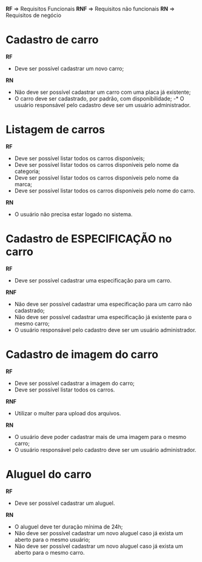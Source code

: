 **RF** => Requisitos Funcionais
**RNF** => Requisitos não funcionais
**RN** => Requisitos de negócio

# Cadastro de carro

**RF**

- Deve ser possível cadastrar um novo carro;

**RN**

- Não deve ser possível cadastrar um carro com uma placa já existente;
- O carro deve ser cadastrado, por padrão, com disponibilidade;
  -\* O usuário responsável pelo cadastro deve ser um usuário administrador.

# Listagem de carros

**RF**

- Deve ser possível listar todos os carros disponíveis;
- Deve ser possível listar todos os carros disponíveis pelo nome da categoria;
- Deve ser possível listar todos os carros disponíveis pelo nome da marca;
- Deve ser possível listar todos os carros disponíveis pelo nome do carro.

**RN**

- O usuário não precisa estar logado no sistema.

# Cadastro de ESPECIFICAÇÃO no carro

**RF**

- Deve ser possível cadastrar uma especificação para um carro.

**RNF**

- Não deve ser possível cadastrar uma especificação para um carro não cadastrado;
- Não deve ser possível cadastrar uma especificação já existente para o mesmo carro;
- O usuário responsável pelo cadastro deve ser um usuário administrador.

# Cadastro de imagem do carro

**RF**

- Deve ser possível cadastrar a imagem do carro;
- Deve ser possível listar todos os carros.

**RNF**

- Utilizar o multer para upload dos arquivos.

**RN**

- O usuário deve poder cadastrar mais de uma imagem para o mesmo carro;
- O usuário responsável pelo cadastro deve ser um usuário administrador.

# Aluguel do carro

**RF**

- Deve ser possível cadastrar um aluguel.

**RN**

- O aluguel deve ter duração mínima de 24h;
- Não deve ser possível cadastrar um novo aluguel caso já exista um aberto para o mesmo usuário;
- Não deve ser possível cadastrar um novo aluguel caso já exista um aberto para o mesmo carro.

